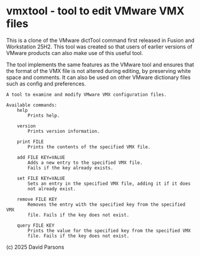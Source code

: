 # vmxtool - tool to edit VMware VMX files

This is a clone of the VMware dictTool command first released in
Fusion and Workstation 25H2. This tool was created so that users of 
earlier versions of VMware products can also make use of this useful tool.

The tool implements the same features as the VMware tool and ensures that
the format of the VMX file is not altered during editing, by preserving
white space and comments. It can also be used on other VMware dictionary
files such as config and preferences.

```
A tool to examine and modify VMware VMX configuration files.

Available commands:
    help
        Prints help.

    version
        Prints version information.

    print FILE
        Prints the contents of the specified VMX file.

    add FILE KEY=VALUE
        Adds a new entry to the specified VMX file.
        Fails if the key already exists.

    set FILE KEY=VALUE
        Sets an entry in the specified VMX file, adding it if it does
        not already exist.

    remove FILE KEY
        Removes the entry with the specified key from the specified VMX
        file. Fails if the key does not exist.

    query FILE KEY
        Prints the value for the specified key from the specified VMX
        file. Fails if the key does not exist.
```
(c) 2025 David Parsons